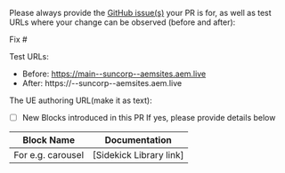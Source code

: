 Please always provide the [GitHub issue(s)](../issues) your PR is for, as well as test URLs where your change can be observed (before and after):

Fix #<gh-issue-id>

Test URLs:
- Before: https://main--suncorp--aemsites.aem.live
- After: https://<branch>--suncorp--aemsites.aem.live

The UE authoring URL(make it as text):

- [ ] New Blocks introduced in this PR
      If yes, please provide details below

Block Name    | Documentation
------------- | -------------
 For e.g. carousel | [Sidekick Library link]
